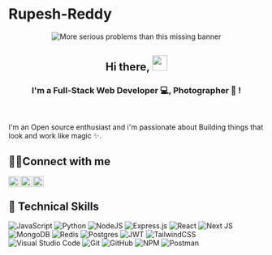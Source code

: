 # Rupesh-Reddy

<p align="center">
<img width=”200" height=”200" src ="https://user-images.githubusercontent.com/91304263/136020563-cd789c25-02c0-451d-b700-e997dd4b2f31.png" alt="More serious problems than this missing banner">
</p>

<h2 align="center">
  Hi there, <img width="30" height="30" src="https://github.com/TheDudeThatCode/TheDudeThatCode/blob/master/Assets/Hi.gif">
</h2>

<h3 align="center">
I'm a Full-Stack Web Developer 💻, Photographer 📸 !
</h3>

<br>

I'm an Open source enthusiast and i'm passionate about Building things that look and work like magic ✨.


## 🤝🏻Connect with me 

<a href="https://www.linkedin.com/in/rupesh-reddy-344090114/"><img align="left" src="https://raw.githubusercontent.com/yushi1007/yushi1007/main/images/linkedin.svg" alt="Rupesh | LinkedIn" width="21px"/></a>
<a href="https://twitter.com/_Rupesh_"><img align="left" src="https://github.com/gauravghongde/social-icons/blob/master/SVG/Color/Twitter.svg" alt="Rupesh|Twitter" width="21px"/></a>
<a href="https://www.instagram.com/_rupeshreddy_/"><img align="left" src="https://raw.githubusercontent.com/yushi1007/yushi1007/main/images/instagram.svg" alt="Rupesh | Instagram" width="21px"/></a>


<br>

## 💼 Technical Skills

![JavaScript](https://img.shields.io/badge/javascript-%23323330.svg?style=for-the-badge&logo=javascript&logoColor=%23F7DF1E)
![Python](https://img.shields.io/badge/python-3670A0?style=for-the-badge&logo=python&logoColor=ffdd54)
![NodeJS](https://img.shields.io/badge/node.js-6DA55F?style=for-the-badge&logo=node.js&logoColor=white)
![Express.js](https://img.shields.io/badge/express.js-%23404d59.svg?style=for-the-badge&logo=express&logoColor=%2361DAFB)
![React](https://img.shields.io/badge/react-%2320232a.svg?style=for-the-badge&logo=react&logoColor=%2361DAFB)
![Next JS](https://img.shields.io/badge/Next-black?style=for-the-badge&logo=next.js&logoColor=white)
![MongoDB](https://img.shields.io/badge/MongoDB-%234ea94b.svg?style=for-the-badge&logo=mongodb&logoColor=white)
![Redis](https://img.shields.io/badge/redis-%23DD0031.svg?style=for-the-badge&logo=redis&logoColor=white)
![Postgres](https://img.shields.io/badge/postgres-%23316192.svg?style=for-the-badge&logo=postgresql&logoColor=white)
![JWT](https://img.shields.io/badge/JWT-black?style=for-the-badge&logo=JSON%20web%20tokens)
![TailwindCSS](https://img.shields.io/badge/tailwindcss-%2338B2AC.svg?style=for-the-badge&logo=tailwind-css&logoColor=white)
![Visual Studio Code](https://img.shields.io/badge/Visual%20Studio%20Code-0078d7.svg?style=for-the-badge&logo=visual-studio-code&logoColor=white)
![Git](https://img.shields.io/badge/git-%23F05033.svg?style=for-the-badge&logo=git&logoColor=white)
![GitHub](https://img.shields.io/badge/github-%23121011.svg?style=for-the-badge&logo=github&logoColor=white)
![NPM](https://img.shields.io/badge/NPM-%23000000.svg?style=for-the-badge&logo=npm&logoColor=white)
![Postman](https://img.shields.io/badge/Postman-FF6C37?style=for-the-badge&logo=postman&logoColor=white)
